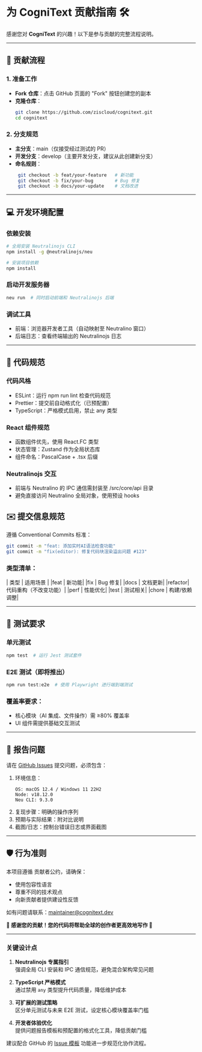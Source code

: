 # 为 CogniText 贡献指南 🛠️

感谢您对 **CogniText** 的兴趣！以下是参与贡献的完整流程说明。

---

## 🚦 贡献流程

### 1. 准备工作
- **Fork 仓库**：点击 GitHub 页面的 "Fork" 按钮创建您的副本
- **克隆仓库**：
  ```bash
  git clone https://github.com/ziscloud/cognitext.git
  cd cognitext

### 2. 分支规范

- **主分支**：main（仅接受经过测试的 PR）
- **开发分支**：develop（主要开发分支，建议从此创建新分支）
- **命名规则**：
   ```bash
    git checkout -b feat/your-feature   # 新功能
    git checkout -b fix/your-bug        # Bug 修复
    git checkout -b docs/your-update    # 文档改进
   ```

---

## 💻 开发环境配置

### 依赖安装
```bash
# 全局安装 Neutralinojs CLI
npm install -g @neutralinojs/neu

# 安装项目依赖
npm install
```

### 启动开发服务器
```bash
neu run  # 同时启动前端和 Neutralinojs 后端
```

### 调试工具

- 前端：浏览器开发者工具（自动映射至 Neutralino 窗口）
- 后端日志：查看终端输出的 Neutralinojs 日志

---

## 📜 代码规范

### 代码风格

* ESLint：运行 npm run lint 检查代码规范
* Prettier：提交前自动格式化（已预配置）
* TypeScript：严格模式启用，禁止 any 类型

### React 组件规范

* 函数组件优先，使用 React.FC 类型
* 状态管理：Zustand 作为全局状态库
* 组件命名：PascalCase + .tsx 后缀

### Neutralinojs 交互

* 前端与 Neutralino 的 IPC 通信需封装至 /src/core/api 目录
* 避免直接访问 Neutralino 全局对象，使用预设 hooks

## ✉️ 提交信息规范

遵循 Conventional Commits 标准：

```bash
git commit -m "feat: 添加实时AI语法检查功能"
git commit -m "fix(editor): 修复代码块渲染溢出问题 #123"
```
### 类型清单：

| 类型 | 适用场景 |
|feat	| 新功能|
|fix	| Bug 修复|
|docs	| 文档更新|
|refactor| 	代码重构（不改变功能）|
|perf	| 性能优化|
|test	| 测试相关|
|chore	| 构建/依赖调整| 

---

## 🧪 测试要求

### 单元测试
```bash
npm test  # 运行 Jest 测试套件
```

### E2E 测试（即将推出）
```bash
npm run test:e2e  # 使用 Playwright 进行端到端测试
```

### 覆盖率要求：

* 核心模块（AI 集成、文件操作）需 ≥80% 覆盖率
* UI 组件需提供基础交互测试

---

## 🐛 报告问题

请在 [GitHub Issues](https://github.com/ziscloud/cognitext/issues) 提交问题，必须包含：
1. 环境信息：
    ```plaintext
    OS: macOS 12.4 / Windows 11 22H2
    Node: v18.12.0
    Neu CLI: 9.3.0
    ```
2. 复现步骤：明确的操作序列
3. 预期与实际结果：附对比说明
4. 截图/日志：控制台错误日志或界面截图

---

## 🛡️ 行为准则

本项目遵循 贡献者公约，请确保：

* 使用包容性语言
* 尊重不同的技术观点
* 向新贡献者提供建设性反馈

如有问题请联系：maintainer@cognitext.dev

**🙌 感谢您的贡献！您的代码将帮助全球的创作者更高效地写作 🚀**

---

### 关键设计点
1. **Neutralinojs 专属指引**  
   强调全局 CLI 安装和 IPC 通信规范，避免混合架构常见问题

2. **TypeScript 严格模式**  
   通过禁用 `any` 类型提升代码质量，降低维护成本

3. **可扩展的测试策略**  
   区分单元测试与未来 E2E 测试，设定核心模块覆盖率门槛

4. **开发者体验优化**  
   提供问题报告模板和预配置的格式化工具，降低贡献门槛

建议配合 GitHub 的 [Issue 模板](https://docs.github.com/en/communities/using-templates-to-encourage-useful-issues-and-pull-requests/configuring-issue-templates-for-your-repository) 功能进一步规范化协作流程。
